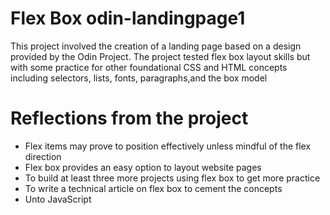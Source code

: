 # Flex Box odin-landingpage1
This project involved the creation of a landing page based on a design provided by the Odin Project. The project tested flex box layout skills but with some practice for other foundational CSS and HTML concepts including selectors, lists, fonts, paragraphs,and the box model
# Reflections from the project
* Flex items may prove to position effectively unless mindful of the flex direction
* Flex box provides an easy option to layout website pages
* To build at least three more projects using flex box to get more practice
* To write a technical article on flex box to cement the concepts
* Unto JavaScript